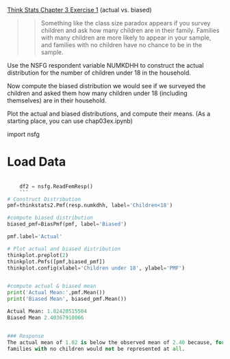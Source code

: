 [Think Stats Chapter 3 Exercise 1](http://greenteapress.com/thinkstats2/html/thinkstats2004.html#toc31) (actual vs. biased)

>> Something like the class size paradox appears if you survey children and ask how many children are in their family. Families with many children are more likely to appear in your sample, and families with no children have no chance to be in the sample.  

Use the NSFG respondent variable NUMKDHH to construct the actual distribution for the number of children under 18 in the household.  
  
Now compute the biased distribution we would see if we surveyed the children and asked them how many children under 18 (including themselves) are in their household.  
  
Plot the actual and biased distributions, and compute their means. (As a starting place, you can use chap03ex.ipynb)


import nsfg    
# Load Data
```python
    
    df2 = nsfg.ReadFemResp()
    ```
# Construct Distribution
pmf=thinkstats2.Pmf(resp.numkdhh, label='Children<18')

#compute biased distribution
biased_pmf=BiasPmf(pmf, label='Biased')

pmf.label='Actual'

# Plot actual and biased distribution
thinkplot.preplot(2)
thinkplot.Pmfs([pmf,biased_pmf])
thinkplot.config(xlabel='Children under 18', ylabel='PMF')


#compute actual & biased mean
print('Actual Mean:',pmf.Mean())
print('Biased Mean', biased_pmf.Mean())

Actual Mean: 1.02420515504
Biased Mean 2.40367910066


### Response
The actual mean of 1.02 is below the observed mean of 2.40 because, for a survey taken by asking the children, children in big families would overrrepresent their families and
families with no children would not be represented at all.  
    

   
